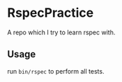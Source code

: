 # RspecPractice

A repo which I try to learn rspec with.

## Usage

run `bin/rspec` to perform all tests.
